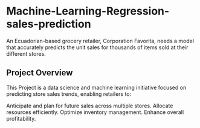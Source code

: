 # Machine-Learning-Regression-sales-prediction

An Ecuadorian-based grocery retailer, Corporation Favorita, needs a model that accurately predicts the unit sales for thousands of items sold at their different stores.

## Project Overview
This Project is a data science and machine learning initiative focused on predicting store sales trends, enabling retailers to:

Anticipate and plan for future sales across multiple stores.
Allocate resources efficiently.
Optimize inventory management.
Enhance overall profitability.

